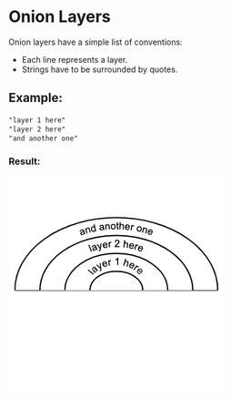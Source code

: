 # Onion Layers

Onion layers have a simple list of conventions:

- Each line represents a layer.
- Strings have to be surrounded by quotes.

## Example:

```
"layer 1 here"
"layer 2 here"
"and another one"
```

### Result:

![basic](./img/basic.png)
